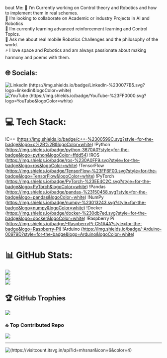 bout Me:
🔭 I’m Currently working on Control theory and Robotics and how to implement them in real schemes.<br>👯 I’m looking to collaborate on Academic or industry Projects in AI and Robotics<br>🌱 I’m currently learning advanced reinforcement learning and Control Topics.<br>💬 Ask me about real mobile Robotics Challenges and the philosophy of the world.<br>⚡️ I love space and Robotics and am always passionate about making harmony and poems with them.


## 🌐 Socials:
![LinkedIn (https://img.shields.io/badge/LinkedIn-%230077B5.svg?logo=linkedin&logoColor=white)](https://linkedin.com/in/https://www.linkedin.com/in/ali-jafari-fesharaki-511898167/) ![YouTube (https://img.shields.io/badge/YouTube-%23FF0000.svg?logo=YouTube&logoColor=white)](https://youtube.com/@@Robosophy) 

# 💻 Tech Stack:
!C++ (https://img.shields.io/badge/c++-%2300599C.svg?style=for-the-badge&logo=c%2B%2B&logoColor=white) !Python (https://img.shields.io/badge/python-3670A0?style=for-the-badge&logo=python&logoColor=ffdd54) !ROS (https://img.shields.io/badge/ros-%230A0FF9.svg?style=for-the-badge&logo=ros&logoColor=white) !TensorFlow (https://img.shields.io/badge/TensorFlow-%23FF6F00.svg?style=for-the-badge&logo=TensorFlow&logoColor=white) !PyTorch (https://img.shields.io/badge/PyTorch-%23EE4C2C.svg?style=for-the-badge&logo=PyTorch&logoColor=white) !Pandas (https://img.shields.io/badge/pandas-%23150458.svg?style=for-the-badge&logo=pandas&logoColor=white) !NumPy (https://img.shields.io/badge/numpy-%23013243.svg?style=for-the-badge&logo=numpy&logoColor=white) !Docker (https://img.shields.io/badge/docker-%230db7ed.svg?style=for-the-badge&logo=docker&logoColor=white) !Raspberry Pi (https://img.shields.io/badge/-RaspberryPi-C51A4A?style=for-the-badge&logo=Raspberry-Pi) !Arduino (https://img.shields.io/badge/-Arduino-00979D?style=for-the-badge&logo=Arduino&logoColor=white)
# 📊 GitHub Stats:
![](https://github-readme-stats.vercel.app/api?username=mhsnar&theme=dark&hide_border=false&include_all_commits=true&count_private=true)<br/>
![](https://github-readme-streak-stats.herokuapp.com/?user=mhsnar&theme=dark&hide_border=false)<br/>
![](https://github-readme-stats.vercel.app/api/top-langs/?username=mhsnar&theme=dark&hide_border=false&include_all_commits=true&count_private=true&layout=compact)

## 🏆 GitHub Trophies
![](https://github-profile-trophy.vercel.app/?username=mhsnar&theme=flat&no-frame=true&no-bg=true&margin-w=4)

### 🔝 Top Contributed Repo
![](https://github-contributor-stats.vercel.app/api?username=mhsnar&limit=5&theme=dark&combine_all_yearly_contributions=true)



---
![ (https://visitcount.itsvg.in/api?id=mhsnar&icon=6&color=4)](https://visitcount.itsvg.in)

<!-- Proudly created with GPRM ( https://gprm.itsvg.in ) -->
